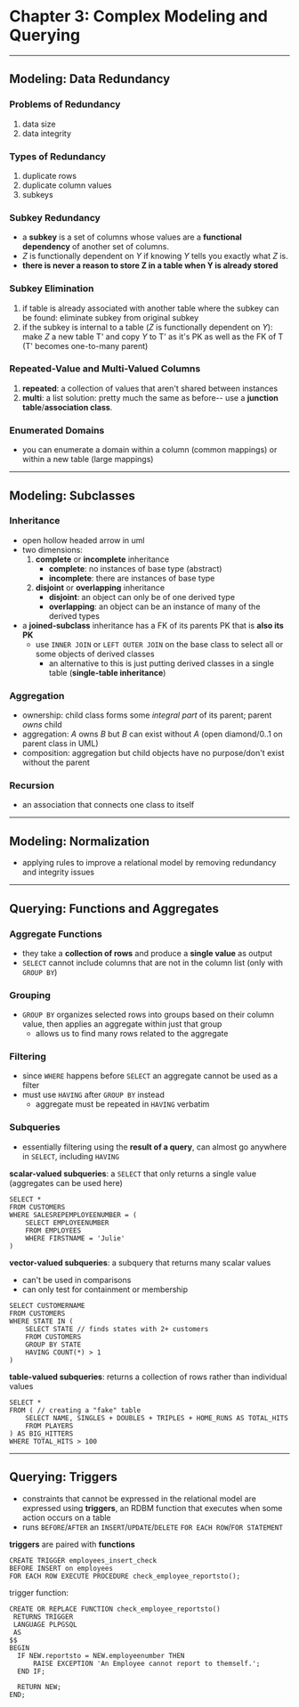 # Chapter 3: Complex Modeling and Querying
___
## Modeling: Data Redundancy
### Problems of Redundancy
1. data size
2. data integrity
### Types of Redundancy
1. duplicate rows
2. duplicate column values
3. subkeys
### Subkey Redundancy
- a **subkey** is a set of columns whose values are a **functional dependency** of another set of columns.
- *Z* is functionally dependent on *Y* if knowing *Y* tells you exactly what *Z* is.
- **there is never a reason to store Z in a table when Y is already stored**
### Subkey Elimination
1. if table is already associated with another table where the subkey can be found: eliminate subkey from original subkey
2. if the subkey is internal to a table (*Z* is functionally dependent on *Y*): make *Z* a new table T' and copy *Y* to T' as it's PK as well as the FK of T (T' becomes one-to-many parent)
### Repeated-Value and Multi-Valued Columns
1. **repeated**: a collection of values that aren't shared between instances
2. **multi**: a list
solution: pretty much the same as before-- use a **junction table**/**association class**.
### Enumerated Domains
- you can enumerate a domain within a column (common mappings) or within a new table (large mappings) 
___
## Modeling: Subclasses
### Inheritance
- open hollow headed arrow in uml
- two dimensions:
	1. **complete** or **incomplete** inheritance
		- **complete**: no instances of base type (abstract)
		- **incomplete**: there are instances of base type
	2. **disjoint** or **overlapping** inheritance
		- **disjoint**: an object can only be of one derived type
		- **overlapping**: an object can be an instance of many of the derived types
- a **joined-subclass** inheritance has a FK of its parents PK that is **also its PK** 
	+ use `INNER JOIN` or `LEFT OUTER JOIN` on the base class to select all or some objects of derived classes 
		* an alternative to this is just putting derived classes in a single table (**single-table inheritance**)
### Aggregation
- ownership: child class forms some *integral part* of its parent; parent *owns* child
- aggregation: *A* owns *B* but *B* can exist without *A* (open diamond/0..1 on parent class in UML)
- composition: aggregation but child objects have no purpose/don't exist without the parent 
### Recursion
- an association that connects one class to itself
___
## Modeling: Normalization
- applying rules to improve a relational model by removing redundancy and integrity issues
___
## Querying: Functions and Aggregates
### Aggregate Functions
- they take a **collection of rows** and produce a **single value** as output
- `SELECT` cannot include columns that are not in the column list (only with `GROUP BY`)
### Grouping
- `GROUP BY` organizes selected rows into groups based on their column value, then applies an aggregate within just that group
	+ allows us to find many rows related to the aggregate
### Filtering
- since `WHERE` happens before `SELECT` an aggregate cannot  be used as a filter
- must use `HAVING` after `GROUP BY` instead
	+ aggregate must be repeated in `HAVING` verbatim
### Subqueries
- essentially filtering using the **result of a query**, can almost go anywhere in `SELECT`, including `HAVING`

**scalar-valued subqueries**: a `SELECT` that only returns a single value (aggregates can be used here)
```
SELECT *
FROM CUSTOMERS
WHERE SALESREPEMPLOYEENUMBER = (
	SELECT EMPLOYEENUMBER
	FROM EMPLOYEES
	WHERE FIRSTNAME = 'Julie'
)  
```
**vector-valued subqueries**: a subquery that returns many scalar values
-	can't be used in comparisons
-	can only test for containment or membership
```
SELECT CUSTOMERNAME
FROM CUSTOMERS
WHERE STATE IN (
	SELECT STATE // finds states with 2+ customers
	FROM CUSTOMERS
	GROUP BY STATE
	HAVING COUNT(*) > 1
)
```
**table-valued subqueries**: returns a collection of rows rather than individual values
```
SELECT *
FROM ( // creating a "fake" table
	SELECT NAME, SINGLES + DOUBLES + TRIPLES + HOME_RUNS AS TOTAL_HITS
	FROM PLAYERS
) AS BIG_HITTERS
WHERE TOTAL_HITS > 100
```
___
## Querying: Triggers
- constraints that cannot be expressed in the relational model are expressed using **triggers**, an RDBM function that executes when some action occurs on a table
- runs `BEFORE`/`AFTER` an `INSERT`/`UPDATE`/`DELETE` `FOR EACH ROW`/`FOR STATEMENT`

**triggers** are paired with **functions**

```
CREATE TRIGGER employees_insert_check
BEFORE INSERT on employees
FOR EACH ROW EXECUTE PROCEDURE check_employee_reportsto();
```

trigger function:
```
CREATE OR REPLACE FUNCTION check_employee_reportsto()
 RETURNS TRIGGER
 LANGUAGE PLPGSQL
 AS
$$
BEGIN
  IF NEW.reportsto = NEW.employeenumber THEN
  	  RAISE EXCEPTION 'An Employee cannot report to themself.';
  END IF;
  
  RETURN NEW;
END;
```